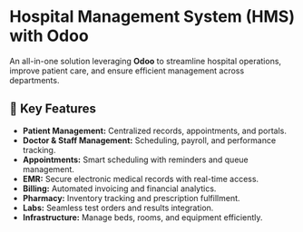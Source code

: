 # Hospital Management System (HMS) with Odoo  

An all-in-one solution leveraging **Odoo** to streamline hospital operations, improve patient care, and ensure efficient management across departments.  

## 🚀 Key Features  
- **Patient Management:** Centralized records, appointments, and portals.  
- **Doctor & Staff Management:** Scheduling, payroll, and performance tracking.  
- **Appointments:** Smart scheduling with reminders and queue management.  
- **EMR:** Secure electronic medical records with real-time access.  
- **Billing:** Automated invoicing and financial analytics.  
- **Pharmacy:** Inventory tracking and prescription fulfillment.  
- **Labs:** Seamless test orders and results integration.  
- **Infrastructure:** Manage beds, rooms, and equipment efficiently.  
